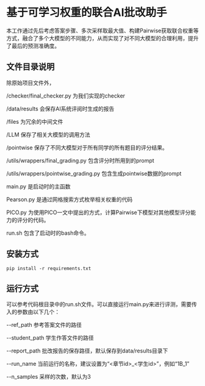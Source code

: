 # 基于可学习权重的联合AI批改助手

本工作通过先后考虑答案步骤、多次采样取最大值、构建Pairwise获取联合权重等方式，融合了多个大模型的不同能力，从而实现了对不同大模型的合理利用，提升了最后的预测准确度。

## 文件目录说明
除原始项目文件外，

/checker/final_checker.py 为我们实现的checker

/data/results 会保存AI系统评阅时生成的报告

/files 为冗余的中间文件

/LLM 保存了相关大模型的调用方法

/pointwise 保存了不同大模型对于所有同学的所有题目的评分结果。

/utils/wrappers/final_grading.py 包含评分时所用到的prompt

/utils/wrappers/pointwise_grading.py 包含生成pointwise数据的prompt

main.py 是启动时的主函数

Pearson.py 是通过网格搜索方式枚举相关权重的代码

PICO.py 为使用PICO一文中提出的方式，计算Pairwise下模型对其他模型评分能力的评分的代码。

run.sh 包含了启动时的bash命令。

## 安装方式

~~~
pip install -r requirements.txt
~~~


## 运行方式

可以参考代码根目录中的run.sh文件。可以直接运行main.py来进行评测，需要传入的参数由以下几个：

--ref_path 参考答案文件的路径

--student_path 学生作答文件的路径

--report_path 批改报告的保存路径，默认保存到data/results目录下

--run_name 当前运行的名称，建议设置为“<章节id>_<学生id>”，例如“1B_1”

--n_samples 采样的次数，默认为3
